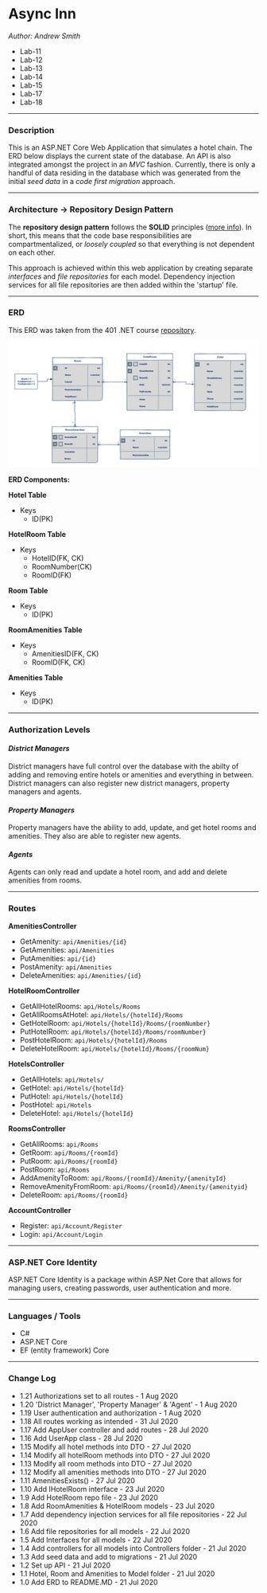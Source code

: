 # Async Inn

*Author: Andrew Smith*

- Lab-11
- Lab-12
- Lab-13
- Lab-14
- Lab-15
- Lab-17
- Lab-18 

---

### Description 

This is an ASP.NET Core Web Application that simulates a hotel chain. The ERD below displays
the current state of the database. An API is also integrated amongst the project in an *MVC*
fashion. Currently, there is only a handful of data residing in the database which was 
generated from the initial *seed data* in a *code first migration* approach.

---

### Architecture -> Repository Design Pattern

The **repository design pattern** follows the **SOLID** principles 
([more info](https://www.telerik.com/blogs/30-days-of-tdd-day-five-make-your-code-solid)). In short, this
means that the code base responsibilities are compartmentalized, or *loosely coupled* so that everything
is not dependent on each other. 

This approach is achieved within this web application by creating separate *interfaces* and *file repositories* for each
model. Dependency injection services for all file repositories are then added within the 'startup' file.

---

### ERD

This ERD was taken from the 401 .NET course [repository](https://github.com/codefellows/seattle-dotnet-401d11).


![ERD](Assets/ERD.png)


**ERD Components:**

**Hotel Table**
- Keys
  - ID(PK)

**HotelRoom Table**
- Keys
  - HotelID(FK, CK)
  - RoomNumber(CK)
  - RoomID(FK)

**Room Table**
- Keys
  - ID(PK)

**RoomAmenities Table**
- Keys
  - AmenitiesID(FK, CK)
  - RoomID(FK, CK)

**Amenities Table**
- Keys
  - ID(PK)

---

### Authorization Levels

#### *District Managers*

District managers have full control over the database with the abilty of adding and removing entire hotels or amenities
and everything in between. District managers can also register new district managers, property managers and agents.

#### *Property Managers*

Property managers have the ability to add, update, and get hotel rooms and amenities. They also are able to register 
new agents.

#### *Agents*

Agents can only read and update a hotel room, and add and delete amenities from rooms.

---

### Routes 

**AmenitiesController**
- GetAmenity: `api/Amenities/{id}`
- GetAmenities: `api/Amenities`
- PutAmenities: `api/{id}`
- PostAmenity: `api/Amenities`
- DeleteAmenities: `api/Amenities/{id}`

**HotelRoomController**
- GetAllHotelRooms: `api/Hotels/Rooms`
- GetAllRoomsAtHotel: `api/Hotels/{hotelId}/Rooms`
- GetHotelRoom: `api/Hotels/{hotelId}/Rooms/{roomNumber}`
- PutHotelRoom: `api/Hotels/{hotelId}/Rooms/roomNumber}`
- PostHotelRoom: `api/Hotels/{hotelId}/Rooms`
- DeleteHotelRoom: `api/Hotels/{hotelId}/Rooms/{roomNum}`

**HotelsController**
- GetAllHotels: `api/Hotels/`
- GetHotel: `api/Hotels/{hotelId}`
- PutHotel: `api/Hotels/{hotelId}`
- PostHotel: `api/Hotels`
- DeleteHotel: `api/Hotels/{hotelId}`

**RoomsController**
- GetAllRooms: `api/Rooms`
- GetRoom: `api/Rooms/{roomId}`
- PutRoom: `api/Rooms/{roomId}`
- PostRoom: `api/Rooms`
- AddAmenityToRoom: `api/Rooms/{roomId}/Amenity/{amenityId}`
- RemoveAmenityFromRoom: `api/Rooms/{roomId}/Amenity/{amenityid}`
- DeleteRoom: `api/Rooms/{roomId}`

**AccountController**
- Register: `api/Account/Register`
- Login: `api/Account/Login`

---

### ASP.NET Core Identity

ASP.NET Core Identity is a package within ASP.Net Core that allows for managing users, 
creating passwords, user authentication and more.

---

### Languages / Tools

- C#
- ASP.NET Core
- EF (entity framework) Core

---

### Change Log

- 1.21 Authorizations set to all routes - 1 Aug 2020
- 1.20 'District Manager', 'Property Manager' & 'Agent' - 1 Aug 2020
- 1.19 User authentication and authorization - 1 Aug 2020
- 1.18 All routes working as intended - 31 Jul 2020
- 1.17 Add AppUser controller and add routes - 28 Jul 2020
- 1.16 Add UserApp class - 28 Jul 2020
- 1.15 Modify all hotel methods into DTO - 27 Jul 2020
- 1.14 Modify all hotelRoom methods into DTO - 27 Jul 2020
- 1.13 Modify all room methods into DTO - 27 Jul 2020
- 1.12 Modify all amenities methods into DTO - 27 Jul 2020
- 1.11 AmenitiesExists() - 27 Jul 2020
- 1.10 Add IHotelRoom interface - 23 Jul 2020
- 1.9 Add HotelRoom repo file - 23 Jul 2020
- 1.8 Add RoomAmenities & HotelRoom models - 23 Jul 2020
- 1.7 Add dependency injection services for all file repositories - 22 Jul 2020
- 1.6 Add file repositories for all models - 22 Jul 2020
- 1.5 Add Interfaces for all models - 22 Jul 2020
- 1.4 Add controllers for all models into Controllers folder - 21 Jul 2020
- 1.3 Add seed data and add to migrations - 21 Jul 2020
- 1.2 Set up API - 21 Jul 2020
- 1.1 Hotel, Room and Amenities to Model folder - 21 Jul 2020
- 1.0 Add ERD to README.MD - 21 Jul 2020
    

